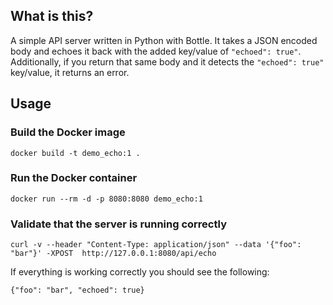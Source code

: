 ## What is this?

A simple API server written in Python with Bottle.
It takes a JSON encoded body and echoes it back with the added
key/value of `"echoed": true"`. Additionally, if you return that
same body and it detects the `"echoed": true"` key/value, it returns
an error.

## Usage

### Build the Docker image
`docker build -t demo_echo:1 .`

### Run the Docker container
`docker run --rm -d -p 8080:8080 demo_echo:1`

### Validate that the server is running correctly

`curl -v --header "Content-Type: application/json" --data '{"foo": "bar"}' -XPOST  http://127.0.0.1:8080/api/echo`

If everything is working correctly you should see the following:

`{"foo": "bar", "echoed": true}`